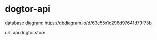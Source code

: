 # dogtor-api

database diagram: https://dbdiagram.io/d/63c55b1c296d97641d79f73b

url: api.dogtor.store